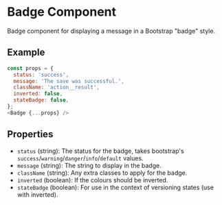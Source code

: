 # Badge Component

Badge component for displaying a message in a Bootstrap "badge" style.

## Example
```js
const props = {
  status: 'success',
  message: 'The save was successful.',
  className: 'action__result',
  inverted: false,
  stateBadge: false,
};
<Badge {...props} />
```

## Properties

 * `status` (string): The status for the badge, takes bootstrap's `success`/`warning`/`danger`/`info`/`default` values.
 * `message` (string): The string to display in the badge.
 * `className` (string): Any extra classes to apply for the badge.
 * `inverted` (boolean): If the colours should be inverted.
 * `stateBadge` (boolean): For use in the context of versioning states (use with inverted).
